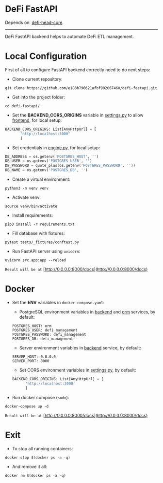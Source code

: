 # DeFi FastAPI
Depends on: [defi-head-core](https://github.com/e183b796621afbf902067460/defi-head-core).

---

DeFi FastAPI backend helps to automate DeFi ETL management.

# Local Configuration

First of all to configure FastAPI backend correctly need to do next steps:

- Clone current repository:
```
git clone https://github.com/e183b796621afbf902067460/defi-fastapi.git
```

- Get into the project folder:
```
cd defi-fastapi/
```

- Set the __BACKEND_CORS_ORIGINS__ variable in [settings.py](https://github.com/e183b796621afbf902067460/defi-fastapi/blob/master/src/cfg/settings.py) to allow [frontend](https://github.com/e183b796621afbf902067460/defi-react), for local setup:
```python
BACKEND_CORS_ORIGINS: List[AnyHttpUrl] = [
       "http://localhost:3000"
       ]
```

- Set credentials in [engine.py](https://github.com/e183b796621afbf902067460/defi-fastapi/blob/master/src/orm/cfg/engine.py), for local setup:
```python
DB_ADDRESS = os.getenv('POSTGRES_HOST', '')
DB_USER = os.getenv('POSTGRES_USER', '')
DB_PASSWORD = quote_plus(os.getenv('POSTGRES_PASSWORD', ''))
DB_NAME = os.getenv('POSTGRES_DB', '')
```

- Create a virtual environment:
```
python3 -m venv venv
```

- Activate venv:
```
source venv/bin/activate
```

- Install requirements:
```
pip3 install -r requirements.txt
```

- Fill database with fixtures:
```
pytest tests/_fixtures/conftest.py
```

- Run FastAPI server using `uvicorn`:
```
uvicorn src.app:app --reload
```

`Result will be at` [http://0.0.0.0:8000/docs](http://0.0.0.0:8000/docs)

# Docker
- Set the __ENV__ variables in `docker-compose.yaml`:
  
  - PostgreSQL environment variables in [backend](https://github.com/e183b796621afbf902067460/defi-fastapi/blob/master/docker-compose.yaml#L6) and [orm](https://github.com/e183b796621afbf902067460/defi-fastapi/blob/master/docker-compose.yaml#L29) services, by default:
  ```
  POSTGRES_HOST: orm
  POSTGRES_USER: defi_management
  POSTGRES_PASSWORD: defi_management
  POSTGRES_DB: defi_management
  ```
  - Server environment variables in [backend](https://github.com/e183b796621afbf902067460/defi-fastapi/blob/master/docker-compose.yaml#L6) service, by default:
  ```
  SERVER_HOST: 0.0.0.0
  SERVER_PORT: 8000
  ```
  - Set CORS environment variables in [settings.py](https://github.com/e183b796621afbf902067460/defi-fastapi/blob/master/src/cfg/settings.py), by default:
  ```python
  BACKEND_CORS_ORIGINS: List[AnyHttpUrl] = [
        'http://localhost:3000'
        ]
  ```

- Run docker compose (`sudo`):
```
docker-compose up -d
```

`Result will be at` [http://0.0.0.0:8000/docs](http://0.0.0.0:8000/docs)

# Exit
- To stop all running containers:
```
docker stop $(docker ps -a -q)
```
- And remove it all:
```
docker rm $(docker ps -a -q)
```
